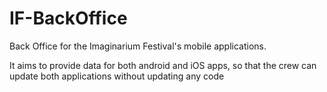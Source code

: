 IF-BackOffice
=============

Back Office for the Imaginarium Festival's mobile applications.

It aims to provide data for both android and iOS apps, so that the crew can update both applications without updating any code
